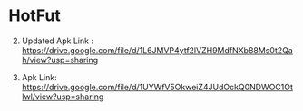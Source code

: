 # HotFut
2. Updated Apk Link : https://drive.google.com/file/d/1L6JMVP4ytf2lVZH9MdfNXb88Ms0t2Qah/view?usp=sharing

1. Apk Link:
https://drive.google.com/file/d/1UYWfV5OkweiZ4JUdOckQ0NDWOC1Otlwl/view?usp=sharing
